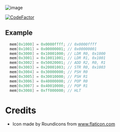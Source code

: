 ![image](https://user-images.githubusercontent.com/1548352/62435938-a37d4380-b746-11e9-9182-47da9c8184a6.png)

[![CodeFactor](https://www.codefactor.io/repository/github/xorz57/vm/badge)](https://www.codefactor.io/repository/github/xorz57/vm)

## Example
```c
  mem[0x1000] = 0x0000ffff; // 0x0000ffff
  mem[0x1001] = 0x00000001; // 0x00000001
  mem[0x3000] = 0x10001000; // LDR R0, 0x1000
  mem[0x3001] = 0x10011001; // LDR R1, 0x1001
  mem[0x3002] = 0x50020001; // ADD R2, R0, R1
  mem[0x3003] = 0x20001003; // STR R0, 0x1003
  mem[0x3004] = 0x30000000; // PSH R0
  mem[0x3005] = 0x30010000; // PSH R1
  mem[0x3006] = 0x40000000; // POP R0
  mem[0x3007] = 0x40010000; // POP R1
  mem[0x3008] = 0xff000000; // HLT
```

# Credits
- Icon made by Roundicons from www.flaticon.com
